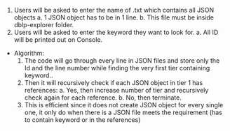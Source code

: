 1. Users will be asked to enter the name of .txt which contains all JSON objects
   a. 1 JSON object has to be in 1 line.
   b. This file must be inside dblp-explorer folder.
 2. Users will be asked to enter the keyword they want to look for. 
   a. All ID will be printed out on Console.
 
 * Algorithm:
    1. The code will go through every line in JSON files and store only the Id and the line number while finding the very first tier containing keyword..
    2. Then it will recursively check if each JSON object in tier 1 has references:
        a. Yes, then increase number of tier and recursively check again for each reference.
        b. No, then terminate.
    3. This is efficient since it does not create JSON object for every single one, it only do when there is a JSON file meets the requirement (has to contain keyword or in the references)